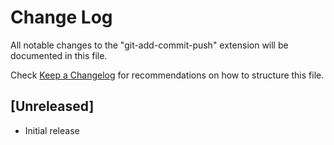 # Change Log

All notable changes to the "git-add-commit-push" extension will be documented in this file.

Check [Keep a Changelog](http://keepachangelog.com/) for recommendations on how to structure this file.

## [Unreleased]

- Initial release